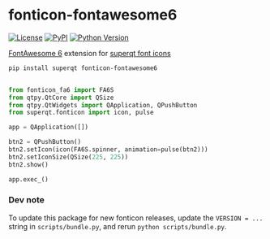 # fonticon-fontawesome6

[![License](https://img.shields.io/pypi/l/fonticon-fontawesome6.svg?color=green)](https://github.com/tlambert03/fonticon-fontawesome6/raw/master/LICENSE)
[![PyPI](https://img.shields.io/pypi/v/fonticon-fontawesome6.svg?color=green)](https://pypi.org/project/fonticon-fontawesome6)
[![Python Version](https://img.shields.io/pypi/pyversions/fonticon-fontawesome6.svg?color=green)](https://python.org)

[FontAwesome 6](https://github.com/FortAwesome/Font-Awesome) extension for [superqt font icons](https://pyapp-kit.github.io/superqt/utilities/fonticon/)

```sh
pip install superqt fonticon-fontawesome6
```

```python

from fonticon_fa6 import FA6S
from qtpy.QtCore import QSize
from qtpy.QtWidgets import QApplication, QPushButton
from superqt.fonticon import icon, pulse

app = QApplication([])

btn2 = QPushButton()
btn2.setIcon(icon(FA6S.spinner, animation=pulse(btn2)))
btn2.setIconSize(QSize(225, 225))
btn2.show()

app.exec_()
```

### Dev note

To update this package for new fonticon releases, update the `VERSION = ...` string
in `scripts/bundle.py`, and rerun `python scripts/bundle.py`.
